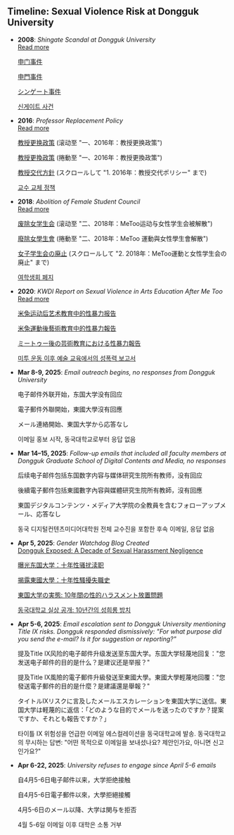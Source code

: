 ## Timeline: Sexual Violence Risk at Dongguk University

- **2008**: *Shingate Scandal at Dongguk University*  
  [Read more](https://genderwatchdog.bearblog.dev/shingate-how-dongguk-university-leveraged-us-law-then-ignored-its-values/)

  [申门事件](https://genderwatchdog.bearblog.dev/3113/)

  [申門事件](https://genderwatchdog.bearblog.dev/3978/)

  [シンゲート事件](https://genderwatchdog.bearblog.dev/4910/)

  [신게이트 사건](https://genderwatchdog.bearblog.dev/shingate-how-dongguk-university-leveraged-us-law-then-ignored-its-values/)

- **2016**: *Professor Replacement Policy*  
  [Read more](https://genderwatchdog.bearblog.dev/inside-dongguk-a-decade-of-gender-inequality-and-institutional-failure-20162025/#1-2016-professor-replacement-policy)
  
  [教授更换政策](https://genderwatchdog.bearblog.dev/20162025/) (滚动至 "一、2016年：教授更换政策")
  
  [教授更換政策](https://genderwatchdog.bearblog.dev/20162025-new-new-new-new-new-new/) (捲動至 "一、2016年：教授更換政策")
  
  [教授交代方針](https://genderwatchdog.bearblog.dev/20162025-new-new-new/) (スクロールして "1. 2016年：教授交代ポリシー" まで)
  
  [교수 교체 정책](https://genderwatchdog.bearblog.dev/inside-dongguk-a-decade-of-gender-inequality-and-institutional-failure-20162025/#1-2016-professor-replacement-policy)

- **2018**: *Abolition of Female Student Council*  
  [Read more](https://genderwatchdog.bearblog.dev/inside-dongguk-a-decade-of-gender-inequality-and-institutional-failure-20162025/#2-2018-metoo-movement-abolition-of-the-womens-student-council)
  
  [废除女学生会](https://genderwatchdog.bearblog.dev/20162025/) (滚动至 "二、2018年：MeToo运动与女性学生会被解散")
  
  [廢除女學生會](https://genderwatchdog.bearblog.dev/20162025-new-new-new-new-new-new/) (捲動至 "二、2018年：MeToo 運動與女性學生會解散")
  
  [女子学生会の廃止](https://genderwatchdog.bearblog.dev/20162025-new-new-new/) (スクロールして "2. 2018年：MeToo運動と女性学生会の廃止" まで)
  
  [여학생회 폐지](https://genderwatchdog.bearblog.dev/inside-dongguk-a-decade-of-gender-inequality-and-institutional-failure-20162025/#2-2018-metoo-movement-abolition-of-the-womens-student-council)

- **2020**: *KWDI Report on Sexual Violence in Arts Education After Me Too*  
  [Read more](https://genderwatchdog.bearblog.dev/sexual-violence-in-arts-education-after-me-too-current-status-and-policy-issues/)
  
  [米兔运动后艺术教育中的性暴力报告](https://genderwatchdog.bearblog.dev/9226/)
  
  [米兔運動後藝術教育中的性暴力報告](https://genderwatchdog.bearblog.dev/3878/)
  
  [ミートゥー後の芸術教育における性暴力報告](https://genderwatchdog.bearblog.dev/me-too/)
  
  [미투 운동 이후 예술 교육에서의 성폭력 보고서](https://genderwatchdog.bearblog.dev/sexual-violence-in-arts-education-after-me-too-current-status-and-policy-issues/)


- **Mar 8-9, 2025**: *Email outreach begins, no responses from Dongguk University*  
  
  电子邮件外联开始，东国大学没有回应
  
  電子郵件外聯開始，東國大學沒有回應
  
  メール連絡開始、東国大学から応答なし
  
  이메일 홍보 시작, 동국대학교로부터 응답 없음

- **Mar 14–15, 2025**: *Follow-up emails that included all faculty members at Dongguk Graduate School of Digital Contents and Media, no responses*  
  
  后续电子邮件包括东国数字内容与媒体研究生院所有教师，没有回应
  
  後續電子郵件包括東國數字內容與媒體研究生院所有教師，沒有回應
  
  東国デジタルコンテンツ・メディア大学院の全教員を含むフォローアップメール、応答なし
  
  동국 디지털컨텐츠미디어대학원 전체 교수진을 포함한 후속 이메일, 응답 없음

- **Apr 5, 2025**: *Gender Watchdog Blog Created*  
  [Dongguk Exposed: A Decade of Sexual Harassment Negligence](https://genderwatchdog.bearblog.dev/inside-dongguk-a-decade-of-gender-inequality-and-institutional-failure-20162025/)
  
  [曝光东国大学：十年性骚扰渎职](https://genderwatchdog.bearblog.dev/20162025/)
  
  [揭露東國大學：十年性騷擾失職史](https://genderwatchdog.bearblog.dev/20162025-new-new-new-new-new-new/)
  
  [東国大学の実態: 10年間の性的ハラスメント放置問題](https://genderwatchdog.bearblog.dev/20162025-new-new-new/)
  
  [동국대학교 실상 공개: 10년간의 성희롱 방치](https://genderwatchdog.bearblog.dev/20162025-new/)

- **Apr 5-6, 2025**: *Email escalation sent to Dongguk University mentioning Title IX risks. Dongguk responded dismissively: "For what purpose did you send the e-mail? Is it for suggestion or reporting?"*  
  
  提及Title IX风险的电子邮件升级发送至东国大学。东国大学轻蔑地回复："您发送电子邮件的目的是什么？是建议还是举报？"
  
  提及Title IX風險的電子郵件升級發送至東國大學。東國大學輕蔑地回覆："您發送電子郵件的目的是什麼？是建議還是舉報？"
  
  タイトルIXリスクに言及したメールエスカレーションを東国大学に送信。東国大学は軽蔑的に返信：「どのような目的でメールを送ったのですか？提案ですか、それとも報告ですか？」
  
  타이틀 IX 위험성을 언급한 이메일 에스컬레이션을 동국대학교에 발송. 동국대학교의 무시하는 답변: "어떤 목적으로 이메일을 보내셨나요? 제안인가요, 아니면 신고인가요?"

- **Apr 6-22, 2025**: *University refuses to engage since April 5-6 emails*  
  
  自4月5-6日电子邮件以来，大学拒绝接触
  
  自4月5-6日電子郵件以來，大學拒絕接觸
  
  4月5-6日のメール以降、大学は関与を拒否
  
  4월 5-6일 이메일 이후 대학은 소통 거부

